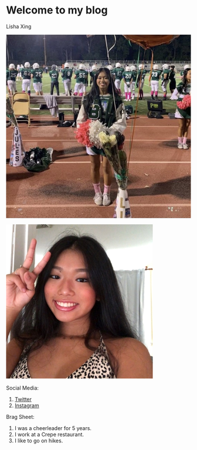 # Welcome to my blog

Lisha Xing
 
![Lisha](https://github.com/lishaxing/github-pages-with-jekyll/blob/master/image0%20(6).jpeg)

![lishie](https://github.com/lishaxing/github-pages-with-jekyll/blob/master/lishie.jpeg)

Social Media:
1. [Twitter](https://twitter.com/LishaXing/)
2. [Instagram](https://www.instagram.com/lishaaxing/)

Brag Sheet:
1. I was a cheerleader for 5 years.
2. I work at a Crepe restaurant.
3. I like to go on hikes.
